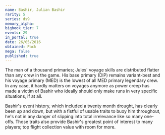 ```yaml
---
name: Bashir, Julian Bashir
rarity: 5
series: ds9
memory_alpha:
bigbook_tier: 7
events: 29
in_portal: true
date: 26/05/2016
obtained: Pack
mega: false
published: true
---
```


The man of a thousand primaries; Jules' voyage skills are distributed flatter than any crew in the game. His base primary (DIP) remains variant-best and his voyage primary (MED) is the lowest of all MED primary legendary crew. In any case, it hardly matters on voyages anymore as power creep has made a victim of Bashir who ideally should only make runs in very specific situations, if at all.

Bashir's event history, which included a twenty month drought, has clearly been up and down, but with a fistful of usable traits to buoy him throughout, he's not in any danger of slipping into total irrelevance like so many one-offs. Those traits also provide Bashir's greatest point of interest to many players; top flight collection value with room for more.
